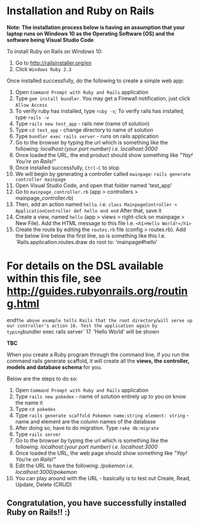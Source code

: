 # Installation and Ruby on Rails 

**Note: The installation process below is having an assumption that your laptop runs on Windows 10 as the Operating Software (OS) and the software being Visual Studio Code**

To install Ruby on Rails on Windows 10:
1. Go to http://railsinstaller.org/en
2. Click `Windows Ruby 2.3`

Once installed successfully, do the following to create a simple web app:
1. Open `Command Prompt with Ruby and Rails` application
2. Type `gem install bundler`. You may get a Firewall notification, just click `Allow Access`
3. To verify ruby has installed, type `ruby -v`; To verify rails has installed, type `rails -v` 
4. Type `rails new test_app` - rails new (name of solution)
5. Type `cd test_app` - change directory to name of solution
6. Type `bundler exec rails server` - runs on rails application
7. Go to the browser by typing the url which is something like the following: *localhost:(your port number) i.e. localhost:3000*
8. Once loaded the URL, the end product should show something like *"Yay! You're on Rails!"*
9. Once installed successfully, `Ctrl-C` to stop
10. We will begin by generating a controller called `mainpage`: `rails generate controller mainpage`
11. Open Visual Studio Code, and open that folder named 'test_app'
12. Go to `mainpage_controller.rb` (app > controllers > mainpage_controller.rb)
13. Then, add an action named `hello`. 
i.e. `class MainpageController < ApplicationController
        def hello
        end
    end`
After that, save it
14. Create a view, named `hello` (app > views > right-click on mainpage > New File). Add the HTML message to this file
I.e. `<h1>Hello World!</h1>`
15. Create the route by editing the `routes.rb` file (config > routes.rb). Add the below line below the first line, so is something like this
I.e. `Rails.application.routes.draw do
  root to: 'mainpage#hello'
  # For details on the DSL available within this file, see http://guides.rubyonrails.org/routing.html
end`
The above example tells Rails that the root directory `/` will serve up our controller's action
16. Test the application again by typing `bundler exec rails server`
17. 'Hello World' will be shown

**TBC**

When you create a Ruby program through the command line, if you run the command rails generate scaffold, it will create all the **views, the controller, models and database schema** for you. 

Below are the steps to do so:
1. Open `Command Prompt with Ruby and Rails` application
2. Type `rails new pokedex` - name of solution entirely up to you on know the name it
3. Type `cd pokedex`
4. Type `rails generate scaffold Pokemon name:string element: string` - name and element are the column names of the database
5. After doing so, have to do migration. Type `rake db:migrate`
6. Type `rails server`
7. Go to the browser by typing the url which is something like the following: *localhost:(your port number) i.e. localhost:3000*
8. Once loaded the URL, the web page should show something like *"Yay! You're on Rails!"*
9. Edit the URL to have the following: */pokemon i.e. localhost:3000/pokemon*
10. You can play around with the URL - basically is to test out Create, Read, Update, Delete (CRUD)

Congratulation, you have successfully installed Ruby on Rails!! :)
----------------------------------------------------------------------------------------------------------------------------------------


